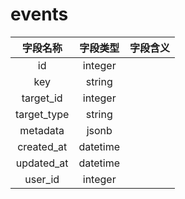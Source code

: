 # events

| 字段名称 | 字段类型 | 字段含义 |
| :-----: | :-----: | :-----: 
| id | integer |  |
| key | string |  |
| target_id | integer |  |
| target_type | string |  |
| metadata | jsonb |  |
| created_at | datetime |  |
| updated_at | datetime |  |
| user_id | integer |  |

